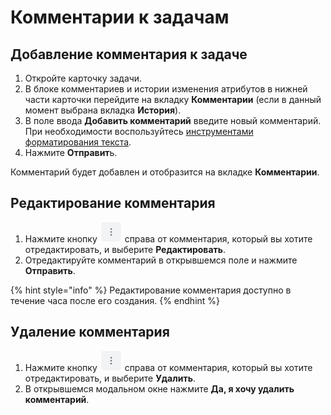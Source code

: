 # Комментарии к задачам

## Добавление комментария к задаче

1. Откройте карточку задачи.
2. В блоке комментариев и истории изменения атрибутов в нижней части карточки перейдите на вкладку **Комментарии** (если в данный момент выбрана вкладка **История**).
3. В поле ввода **Добавить комментарий** введите новый комментарий. При необходимости воспользуйтесь [инструментами форматирования текста](https://docs.teamstorm.io/rukovodstva/rukovodstvo-polzovatelya-teamstorm/oformlenie-tekstovykh-blokov).&#x20;
4. Нажмите **Отправит**ь.&#x20;

Комментарий будет добавлен и отобразится на вкладке **Комментарии**.&#x20;

## Редактирование комментария

1. Нажмите кнопку <img src="../../../.gitbook/assets/изображение (222).png" alt="" data-size="line"> справа от комментария, который вы хотите отредактировать, и выберите **Редактировать**.
2. Отредактируйте комментарий в открывшемся поле и нажмите **Отправить**.&#x20;

{% hint style="info" %}
Редактирование комментария доступно в течение часа после его создания.
{% endhint %}

## Удаление комментария

1. Нажмите кнопку <img src="../../../.gitbook/assets/изображение (222).png" alt="" data-size="line"> справа от комментария, который вы хотите отредактировать, и выберите **Удалить**.
2. В открывшемся модальном окне нажмите **Да, я хочу удалить комментарий**.
